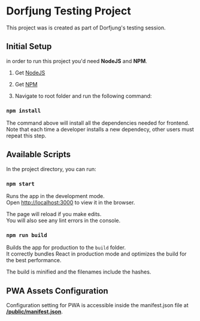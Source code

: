 # Dorfjung Testing Project

This project was is created as part of Dorfjung's testing session.

## Initial Setup

in order to run this project you'd need **NodeJS** and **NPM**.

1. Get [NodeJS](https://nodejs.org/en/download/)

2. Get [NPM](https://nodejs.org/en/download/)

3. Navigate to root folder and run the following command:

### `npm install`

The command above will install all the dependencies needed for frontend.
Note that each time a developer installs a new dependecy, other users must repeat this step.

## Available Scripts

In the project directory, you can run:

### `npm start`

Runs the app in the development mode.<br>
Open [http://localhost:3000](http://localhost:3000) to view it in the browser.

The page will reload if you make edits.<br>
You will also see any lint errors in the console.

### `npm run build`

Builds the app for production to the `build` folder.<br>
It correctly bundles React in production mode and optimizes the build for the best performance.

The build is minified and the filenames include the hashes.<br>

## PWA Assets Configuration

Configuration setting for PWA is accessible inside the manifest.json file at [**/public/manifest.json**](\public\manifest.json).
